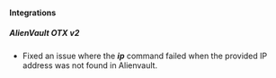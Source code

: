 
#### Integrations
##### AlienVault OTX v2
- Fixed an issue where the ***ip*** command failed when the provided IP address was not found in Alienvault.
